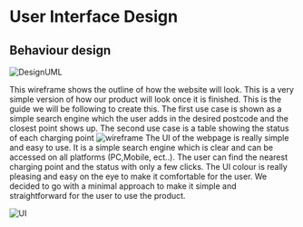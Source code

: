 # User Interface Design
## Behaviour design
![DesignUML](https://user-images.githubusercontent.com/83363471/118048859-d0777500-b374-11eb-9683-9229db1a2b07.PNG)

This wireframe shows the outline of how the website will look. This is a very simple version of how our product will look once it is finished. This is the guide we will be following to create this. The first use case is shown as a simple search engine which the user adds in the desired postcode and the closest point shows up. The second use case is a table showing the status of each charging point
![wireframe](https://user-images.githubusercontent.com/83363471/117892794-40242c00-b2b1-11eb-8c0c-3b3fab5ae6b8.png)
The UI of the webpage is really simple and easy to use. It is a simple search engine which is clear and can be accessed on all platforms (PC,Mobile, ect..).
The user can find the nearest charging point and the status with only a few clicks. The UI colour is really pleasing and easy on the eye to make it comfortable for the user. We decided to go with a minimal approach to make it simple and straightforward for the user to use the product.

![UI](https://user-images.githubusercontent.com/79972723/117897648-1ff96a80-b2bb-11eb-8995-fb4ac34a3c2e.png)
